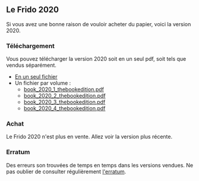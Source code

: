 
## Le Frido 2020

Si vous avez une bonne raison de vouloir acheter du papier, voici la version 2020.
   
### Téléchargement

Vous pouvez télécharger la version 2020 soit en un seul pdf, soit tels que vendus séparément.

- [En un seul fichier](pdf/Frido2020/lefrido2020.pdf)
- Un fichier par volume : 
    * [book_2020_1_thebookedition.pdf](pdf/Frido2020/book_2020_1_thebookedition.pdf)
    * [book_2020_2_thebookedition.pdf](pdf/Frido2020/book_2020_2_thebookedition.pdf)
    * [book_2020_3_thebookedition.pdf](pdf/Frido2020/book_2020_3_thebookedition.pdf)
    * [book_2020_4_thebookedition.pdf](pdf/Frido2020/book_2020_4_thebookedition.pdf)

### Achat

Le Frido 2020 n'est plus en vente. Allez voir la version plus récente.

### Erratum

Des erreurs son trouvées de temps en temps dans les versions vendues. Ne pas oublier de consulter régulièrement [l'erratum](https://github.com/LaurentClaessens/mazhe/blob/master/erratum.md).

